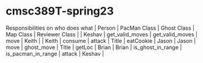 # cmsc389T-spring23


Responsibilities on who does what
| Person      | PacMan Class | Ghost Class | Map Class | Reviewer Class |
| Keshav      | get_valid_moves       | get_valid_moves       | move       | Keith       |
| Keith   | consume        | attack       | Title       | eatCookie       | Jason
| Jason      | move       | ghost_move       | Title       | getLoc       | Brian
| Brian   | is_ghost_in_range        | is_pacman_in_range       | attack       | Keshav       |
